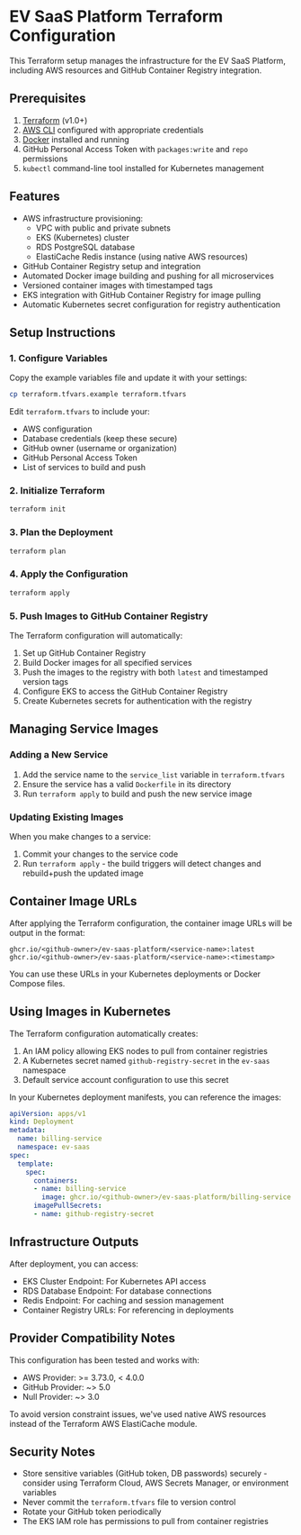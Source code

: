 # EV SaaS Platform Terraform Configuration

This Terraform setup manages the infrastructure for the EV SaaS Platform, including AWS resources and GitHub Container Registry integration.

## Prerequisites

1. [Terraform](https://www.terraform.io/downloads.html) (v1.0+)
2. [AWS CLI](https://aws.amazon.com/cli/) configured with appropriate credentials
3. [Docker](https://www.docker.com/get-started) installed and running
4. GitHub Personal Access Token with `packages:write` and `repo` permissions
5. `kubectl` command-line tool installed for Kubernetes management

## Features

- AWS infrastructure provisioning:
  - VPC with public and private subnets
  - EKS (Kubernetes) cluster
  - RDS PostgreSQL database
  - ElastiCache Redis instance (using native AWS resources)
- GitHub Container Registry setup and integration
- Automated Docker image building and pushing for all microservices
- Versioned container images with timestamped tags
- EKS integration with GitHub Container Registry for image pulling
- Automatic Kubernetes secret configuration for registry authentication

## Setup Instructions

### 1. Configure Variables

Copy the example variables file and update it with your settings:

```bash
cp terraform.tfvars.example terraform.tfvars
```

Edit `terraform.tfvars` to include your:
- AWS configuration
- Database credentials (keep these secure)
- GitHub owner (username or organization)
- GitHub Personal Access Token
- List of services to build and push

### 2. Initialize Terraform

```bash
terraform init
```

### 3. Plan the Deployment

```bash
terraform plan
```

### 4. Apply the Configuration

```bash
terraform apply
```

### 5. Push Images to GitHub Container Registry

The Terraform configuration will automatically:
1. Set up GitHub Container Registry
2. Build Docker images for all specified services
3. Push the images to the registry with both `latest` and timestamped version tags
4. Configure EKS to access the GitHub Container Registry
5. Create Kubernetes secrets for authentication with the registry

## Managing Service Images

### Adding a New Service

1. Add the service name to the `service_list` variable in `terraform.tfvars`
2. Ensure the service has a valid `Dockerfile` in its directory
3. Run `terraform apply` to build and push the new service image

### Updating Existing Images

When you make changes to a service:

1. Commit your changes to the service code
2. Run `terraform apply` - the build triggers will detect changes and rebuild+push the updated image

## Container Image URLs

After applying the Terraform configuration, the container image URLs will be output in the format:

```
ghcr.io/<github-owner>/ev-saas-platform/<service-name>:latest
ghcr.io/<github-owner>/ev-saas-platform/<service-name>:<timestamp>
```

You can use these URLs in your Kubernetes deployments or Docker Compose files.

## Using Images in Kubernetes

The Terraform configuration automatically creates:

1. An IAM policy allowing EKS nodes to pull from container registries
2. A Kubernetes secret named `github-registry-secret` in the `ev-saas` namespace
3. Default service account configuration to use this secret

In your Kubernetes deployment manifests, you can reference the images:

```yaml
apiVersion: apps/v1
kind: Deployment
metadata:
  name: billing-service
  namespace: ev-saas
spec:
  template:
    spec:
      containers:
      - name: billing-service
        image: ghcr.io/<github-owner>/ev-saas-platform/billing-service:latest
      imagePullSecrets:
      - name: github-registry-secret
```

## Infrastructure Outputs

After deployment, you can access:

- EKS Cluster Endpoint: For Kubernetes API access
- RDS Database Endpoint: For database connections
- Redis Endpoint: For caching and session management
- Container Registry URLs: For referencing in deployments

## Provider Compatibility Notes

This configuration has been tested and works with:
- AWS Provider: >= 3.73.0, < 4.0.0
- GitHub Provider: ~> 5.0
- Null Provider: ~> 3.0

To avoid version constraint issues, we've used native AWS resources instead of the Terraform AWS ElastiCache module.

## Security Notes

- Store sensitive variables (GitHub token, DB passwords) securely - consider using Terraform Cloud, AWS Secrets Manager, or environment variables
- Never commit the `terraform.tfvars` file to version control
- Rotate your GitHub token periodically
- The EKS IAM role has permissions to pull from container registries 